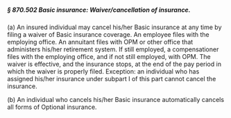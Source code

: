 ##### § 870.502 Basic insurance: Waiver/cancellation of insurance. #####

(a) An insured individual may cancel his/her Basic insurance at any time by filing a waiver of Basic insurance coverage. An employee files with the employing office. An annuitant files with OPM or other office that administers his/her retirement system. If still employed, a compensationer files with the employing office, and if not still employed, with OPM. The waiver is effective, and the insurance stops, at the end of the pay period in which the waiver is properly filed. Exception: an individual who has assigned his/her insurance under subpart I of this part cannot cancel the insurance.

(b) An individual who cancels his/her Basic insurance automatically cancels all forms of Optional insurance.